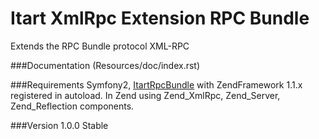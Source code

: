Itart XmlRpc Extension RPC Bundle
========================

Extends the RPC Bundle protocol XML-RPC

###Documentation
(Resources/doc/index.rst)

###Requirements
Symfony2, [ItartRpcBundle](https://github.com/Itart/RpcBundle) with ZendFramework 1.1.x registered in autoload.
In Zend using Zend_XmlRpc, Zend_Server, Zend_Reflection components.

###Version
1.0.0 Stable 
